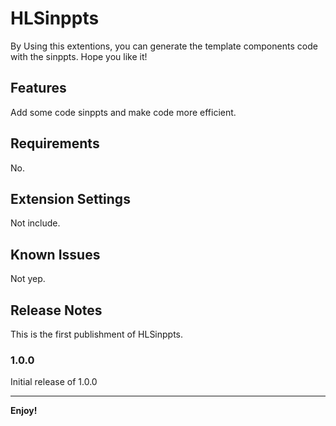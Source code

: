 # HLSinppts

By Using this extentions, you can generate the template components code with the sinppts. Hope you like it!

## Features

Add some code sinppts and make code more efficient.

## Requirements

No.

## Extension Settings

Not include.

## Known Issues

Not yep.

## Release Notes

This is the first publishment of HLSinppts.

### 1.0.0

Initial release of 1.0.0

-----------------------------------------------------------------------------------------------------------

**Enjoy!**
